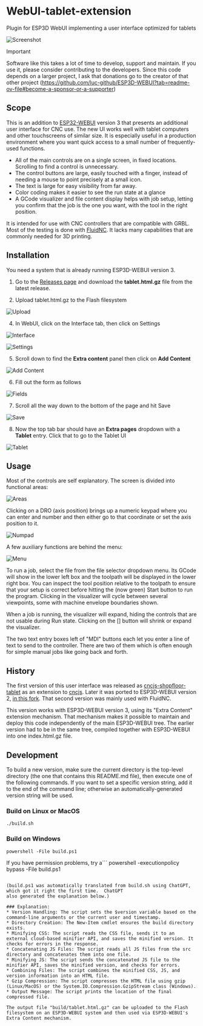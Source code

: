 # WebUI-tablet-extension
Plugin for ESP3D WebUI implementing a user interface optimized for tablets

![Screenshot](doc/screenshot.png)

> [!IMPORTANT]
> Software like this takes a lot of time to develop, support and maintain.  If you use it, please consider contributing to the developers.  Since this code depends on a larger project, I ask that donations go to the creator of that other project 
(https://github.com/luc-github/ESP3D-WEBUI?tab=readme-ov-file#become-a-sponsor-or-a-supporter)

## Scope

This is an addition to [ESP32-WEBUI](https://github.com/luc-github/ESP3D-WEBUI.git) version 3 that presents an additional user interface for CNC use.  The new UI works well with
tablet computers and other touchscreens of similar size.  It is especially useful in a production environment where you want quick access to a small number of
frequently-used functions.

* All of the main controls are on a single screen, in fixed locations.  Scrolling to find a control is unnecessary.
* The control buttons are large, easily touched with a finger, instead of needing a mouse to point precisely at a small icon.
* The text is large for easy visibility from far away.
* Color coding makes it easier to see the run state at a glance
* A GCode visualizer and file content display helps with job setup, letting you confirm that the job is the one you want, with the tool in the right position.

It is intended for use with CNC controllers that are compatible with GRBL.  Most of the testing is done with [FluidNC](https://github.com/bdring/FluidNC). It lacks many capabilities that are commonly needed for 3D printing.

## Installation

You need a system that is already running ESP3D-WEBUI version 3.

1. Go to the [Releases page](https://github.com/MitchBradley/WebUI-tablet-extension/releases) and download the **tablet.html.gz** file from the latest release.

2. Upload tablet.html.gz to the Flash filesystem

![Upload](doc/upload.png)

4. In WebUI, click on the Interface tab, then click on Settings

![Interface](doc/interface.png)

![Settings](doc/settings.png)

5. Scroll down to find the **Extra content** panel then click on **Add Content**

![Add Content](doc/addcontent.png)

6. Fill out the form as follows

![Fields](doc/fields.png)

7. Scroll all the way down to the bottom of the page and hit Save

![Save](doc/save.png)

8. Now the top tab bar should have an **Extra pages** dropdown with a **Tablet** entry.  Click that to go to the Tablet UI

![Tablet](doc/extrapages.png)

## Usage

Most of the controls are self explanatory.  The screen is divided into functional areas:

![Areas](doc/controls.png)

Clicking on a DRO (axis position) brings up a numeric keypad where you can enter and number and then either go to that coordinate or set the axis position to it.

![Numpad](doc/numpad.png)

A few auxiliary functions are behind the menu:

![Menu](doc/menu.png)

To run a job, select the file from the file selector dropdown menu.  Its GCode will show in the lower left box and the toolpath will be displayed in the lower right box.  You can inspect the tool position relative to the toolpath to ensure that your setup is correct before hitting the (now green) Start button to run the program.  Clicking in the visualizer will cycle between several viewpoints, some with machine envelope boundaries shown.

When a job is running, the visualizer will expand, hiding the controls that are not usable during Run state.  Clicking on the [] button will shrink or expand the visualizer.

The two text entry boxes left of "MDI" buttons each let you enter a line of text to send to the controller.  There are two of them which is often enough for simple manual jobs like going back and forth.

## History

The first version of this user interface was released as [cncjs-shopfloor-tablet](https://github.com/MitchBradley/cncjs-shopfloor-tablet.git) as an extension to [cncjs](https://github.com/cncjs/cncjs.git).  Later it was ported to ESP3D-WEBUI version 2, [in this fork](https://github.com/MitchBradley/ESP3D-WEBUI.git/tree/#revamp).  That second version was mainly used with FluidNC.

This version works with ESP3D-WEBUI version 3, using its "Extra Content" extension mechanism.  That mechanism makes it possible to maintain and deploy this code independently of the main ESP3D-WEBUI tree.  The earlier version had to be in the same tree, compiled together with ESP3D-WEBUI into one index.html.gz file.

## Development

To build a new version, make sure the current directory is the top-level directory (the one that contains this README.md file), then execute one of the following commands.  If you want to set a specific version string, add it to the end of the command line; otherwise an automatically-generated version string will be used.

### Build on Linux or MacOS

```
./build.sh
```

### Build on Windows

```
powershell -File build.ps1
```
If you have permission problems, try
a```
 powershell -executionpolicy bypass -File build.ps1
```

(build.ps1 was automatically translated from build.sh using ChatGPT, which got it right the first time.  ChatGPT
also generated the explanation below.)

### Explanation:
* Version Handling: The script sets the $version variable based on the command-line arguments or the current user and timestamp.
* Directory Creation: The New-Item cmdlet ensures the build directory exists.
* Minifying CSS: The script reads the CSS file, sends it to an external cloud-based minifier API, and saves the minified version. It checks for errors in the response.
* Concatenating JS Files: The script reads all JS files from the src directory and concatenates them into one file.
* Minifying JS: The script sends the concatenated JS file to the minifier API, saves the minified version, and checks for errors.
* Combining Files: The script combines the minified CSS, JS, and version information into an HTML file.
* Gzip Compression: The script compresses the HTML file using gzip (Linux/MacOS) or the System.IO.Compression.GzipStream class (Windows).
* Output Message: The script prints the location of the final compressed file.

The output file "build/tablet.html.gz" can be uploaded to the Flash filesystem on an ESP3D-WEBUI system and then used via ESP3D-WEBUI's Extra Content mechanism.
